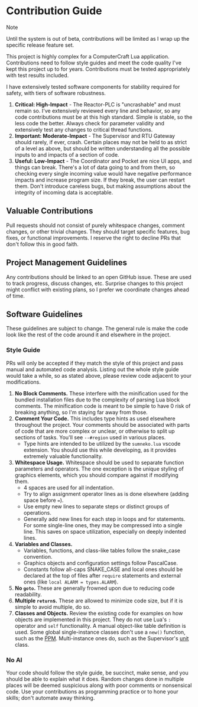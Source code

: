 # Contribution Guide

>[!NOTE]
Until the system is out of beta, contributions will be limited as I wrap up the specific release feature set.

This project is highly complex for a ComputerCraft Lua application. Contributions need to follow style guides and meet the code quality I've kept this project up to for years. Contributions must be tested appropriately with test results included.

I have extensively tested software components for stability required for safety, with tiers of software robustness.
1. **Critical: High-Impact** -
   The Reactor-PLC is "uncrashable" and must remain so. I've extensively reviewed every line and behavior, so any code contributions must be at this high standard. Simple is stable, so the less code the better. Always check for parameter validity and extensively test any changes to critical thread functions.
2. **Important: Moderate-Impact** -
   The Supervisor and RTU Gateway should rarely, if ever, crash. Certain places may not be held to as strict of a level as above, but should be written understanding all the possible inputs to and impacts of a section of code.
3. **Useful: Low-Impact** -
   The Coordinator and Pocket are nice UI apps, and things can break. There's a lot of data going to and from them, so checking every single incoming value would have negative performance impacts and increase program size. If they break, the user can restart them. Don't introduce careless bugs, but making assumptions about the integrity of incoming data is acceptable.

## Valuable Contributions

Pull requests should not consist of purely whitespace changes, comment changes, or other trivial changes. They should target specific features, bug fixes, or functional improvements. I reserve the right to decline PRs that don't follow this in good faith.

## Project Management Guidelines

Any contributions should be linked to an open GitHub issue. These are used to track progress, discuss changes, etc. Surprise changes to this project might conflict with existing plans, so I prefer we coordinate changes ahead of time.

## Software Guidelines

These guidelines are subject to change. The general rule is make the code look like the rest of the code around it and elsewhere in the project.

### Style Guide

PRs will only be accepted if they match the style of this project and pass manual and automated code analysis. Listing out the whole style guide would take a while, so as stated above, please review code adjacent to your modifications.

1. **No Block Comments.**
   These interfere with the minification used for the bundled installation files due to the complexity of parsing Lua block comments. The minification code is meant to be simple to have 0 risk of breaking anything, so I'm staying far away from those.
2. **Comment Your Code.**
   This includes type hints as used elsewhere throughout the project. Your comments should be associated with parts of code that are more complex or unclear, or otherwise to split up sections of tasks. You'll see `--#region` used in various places.
   - Type hints are intended to be utilized by the `sumneko.lua` vscode extension. You should use this while developing, as it provides extremely valuable functionality.
3. **Whitespace Usage.**
   Whitespace should be used to separate function parameters and operators. The one exception is the unique styling of graphics elements, which you should compare against if modifying them.
   - 4 spaces are used for all indentation.
   - Try to align assignment operator lines as is done elsewhere (adding space before `=`).
   - Use empty new lines to separate steps or distinct groups of operations.
   - Generally add new lines for each step in loops and for statements. For some single-line ones, they may be compressed into a single line. This saves on space utilization, especially on deeply indented lines.
4. **Variables and Classes.**
   - Variables, functions, and class-like tables follow the snake_case convention.
   - Graphics objects and configuration settings follow PascalCase.
   - Constants follow all-caps SNAKE_CASE and local ones should be declared at the top of files after `require` statements and external ones (like `local ALARM = types.ALARM`).
5. **No `goto`.**
   These are generally frowned upon due to reducing code readability.
6. **Multiple `return`s.**
   These are allowed to minimize code size, but if it is simple to avoid multiple, do so.
7. **Classes and Objects.**
   Review the existing code for examples on how objects are implemented in this project. They do not use Lua's `:` operator and `self` functionality. A manual object-like table definition is used. Some global single-instance classes don't use a `new()` function, such as the [PPM](https://github.com/MikaylaFischler/cc-mek-scada/blob/main/scada-common/ppm.lua). Multi-instance ones do, such as the Supervisor's [unit](https://github.com/MikaylaFischler/cc-mek-scada/blob/main/supervisor/unit.lua) class.

### No AI

Your code should follow the style guide, be succinct, make sense, and you should be able to explain what it does. Random changes done in multiple places will be deemed suspicious along with poor comments or nonsensical code.
Use your contributions as programming practice or to hone your skills; don't automate away thinking.
